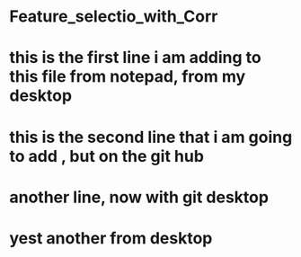 # Feature_selectio_with_Corr
# this is the first line i am adding to this file from notepad, from my desktop
# this is the second line that i am going to add , but on the git hub
# another line, now with git desktop
# yest another from desktop
